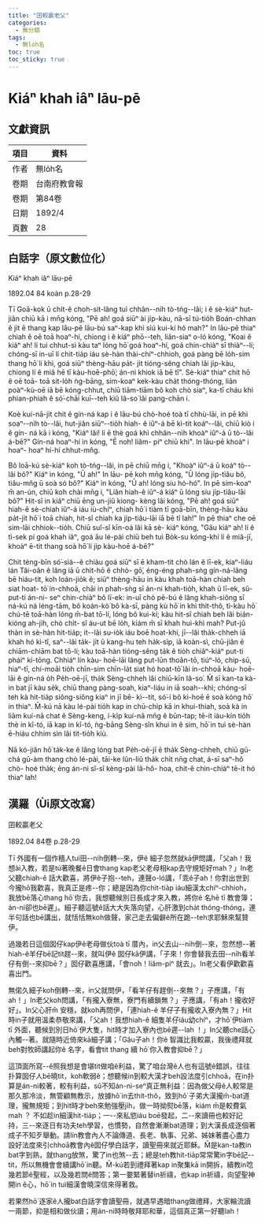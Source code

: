 ```yaml
---
title: "囝較贏老父"
categories:
  - 無分類
tags:
  - 無lo̍h名
toc: true
toc_sticky: true
---
```


# Kiáⁿ khah iâⁿ lāu-pē

## 文獻資訊

| 項目 | 資料 |
|---|---|
| 作者 | 無lo̍h名 |
| 卷期 | 台南府教會報 |
| 卷期 | 第84卷 |
| 日期 | 1892/4 |
| 頁數 | 28 |

## 白話字（原文數位化）

Kiáⁿ khah iâⁿ lāu-pē

1892.04 84 koàn p.28-29

Tī Goā-kok ū chi̍t-ê choh-sit-lâng tuì chhân--ni̍h tò-tńg--lâi; i ê sè-kiáⁿ hut- jiân chiū kā i mn̄g kóng, "Pē ah! goá siūⁿ ài ji̍p-kàu, nā-sī tú-tio̍h Boán-chhan ê ji̍t ē thang kap lāu-pē lāu-bú saⁿ-kap khì siú kui-kí hó mah?" In lāu-pē thiaⁿ chiah ê oē toā hoaⁿ-hí, chiong i ê kiáⁿ phō--teh, liân-siaⁿ o-ló kóng, "Koai ê kiáⁿ ah! lí tuì chhut-sì kàu taⁿ lóng hō͘ goá hoaⁿ-hí, goá chin-chiàⁿ sī thiàⁿ--lí; chóng-sī in-uī lí chit-tia̍p iáu sè-hàn thài-chíⁿ-chhioh, goá pàng bē lo̍h-sim thang hō͘ lí khì, goá siūⁿ thèng-hāu pa̍t- ji̍t tióng-sêng chiah lâi ji̍p-kàu, chiong lí ê miâ hē tī kàu-hoē-phō͘; án-ni khiok iā bē tî". Sè-kiáⁿ thiaⁿ chit hō ê oē toā- toā sit-lo̍h ǹg-bāng, sim-koaⁿ kek-kàu cha̍t thóng-thóng, liân poàⁿ-kù-oē iā bē kóng-chhut, chiū tiām-tiām bô koh chò siaⁿ, ka-tī cháu khì phian-phiah ê só͘-chāi kuī--teh kiû Iâ-so͘ lâi pang-chān i.

Koè kuí-nā-ji̍t chit ê gín-ná kap i ê lāu-bú chò-hoé toà tī chhù-lāi, in pē khì soaⁿ--ni̍h tò--lâi, hut-jiân siūⁿ--tio̍h hiah- ê iûⁿ-á bē kì-tit koáⁿ--lâi, chiū kiò i ê gín- ná kā i kóng, "Kiáⁿ lâi! lí ē thè goá khì chhân--ni̍h khoàⁿ iûⁿ-á ū tò--lâi á-bē?" Gín-ná hoaⁿ-hí ìn kóng, "Ē no͘h! liâm- piⁿ chiū khì". In lāu-pē khoàⁿ i hoaⁿ- hoaⁿ hí-hí chhut-mn̂g.

Bô loā-kú sè-kiáⁿ koh tò-tńg--lâi, in pē chiū mn̄g i, "Khoàⁿ iûⁿ-á ū koáⁿ tò-- lâi bô?" Kiáⁿ ìn kóng, "Ū ah!" In lāu- pē koh mn̄g kóng, "Ū lóng ji̍p-tiâu bô, tiâu-mn̂g ū soà só bô?" Kiáⁿ ìn kóng, "Ū ah! lóng siu hó-hó". In pē sim-koaⁿ m̄ an-ún, chiū koh chài mn̄g i, "Liân hiah-ê iûⁿ-á kiáⁿ ū lóng siu ji̍p-tiâu-lāi bô?" Hit-sî in kiáⁿ chiū ēng un-jiû kiong- kèng lâi kóng, "Pē ah! goá siūⁿ hiah-ê sè-chiah iûⁿ-á iáu iù-chíⁿ, chiah hō͘ i tiàm tī goā-bīn, thèng-hāu kàu pa̍t-ji̍t hō͘ i toā chiah, hit-sî chiah ka ji̍p-tiâu-lāi iā bē tî lah!" In pē thiaⁿ che oē sim-lāi chhiok--tio̍h. Chiū suî-sî kīn-oá lâi kā sè- kiáⁿ kóng, "Gâu kiáⁿ ah! lí ê tì-sek pí goá khah iâⁿ, goá āu lé-pài chiū beh tuì Bo̍k-su kóng-khí lí ê miâ-jī, khoàⁿ ē-tit thang soà hō͘ lí ji̍p kàu-hoē á-bē?"

Chit téng-bīn só͘-siá--ê chiàu goá siūⁿ sī ē kham-tit chò lán ê lī-ek, kiaⁿ-liáu lán Tâi-oân ê lâng iā ū chit-hō ê chhò- gō͘, éng-éng phah-sǹg gín-ná-lâng bē hiáu-tit, koh loán-jio̍k ê; siūⁿ thèng-hāu in kàu khah toā-hàn chiah beh siat hoat- tō͘ ín-chhoā, chāi in phah-sǹg sī án-ni khah-tio̍h, khah ū lī-ek, sû-put-ti án-ni- seⁿ chin-chiàⁿ bô lī-ek: in-uī chò pē-bú ê lâng khah-siông sī ná-kú ná léng-tām, bô koán-kò͘ bô kà-sī, pàng kù hō͘ in khì thit-thô, tì-kàu hō͘ chú-tē toā-hàn lóng m̄-bat tō-lí, lóng bô kui-kí; kàu hit-sî chiah beh lâi bián-kióng ah-ji̍h, chò chi̍t- sî áu-ut bē lo̍h, kiám m̄ sī khah huì-khì mah? Put-jû thàn in sè-hàn hit-tia̍p; it--lâi su-io̍k iáu boē hoat-khí, jī--lâi tha̍k-chheh iā khah hó kì-tî, saⁿ--lâi ta̍k- ji̍t ū kang-hu teh ha̍k-si̍p, iā koàn-sì, chū-jiân ē chiām-chiām bat tō-lí; kàu toā-hàn tióng-sêng ta̍k ê tio̍h chiâⁿ-kiáⁿ put-ti pháiⁿ kí-tōng. Chhiáⁿ lín kàu- hoē-lāi lâng put-lūn thoân-tō, tiúⁿ-ló, chip-sū, hiaⁿ-tī, chí-moāi tio̍h chīn-sim chīn-la̍t siat hó hoat-tō͘ lâi ín-chhoā kàu- hoē-lāi ê gín-ná o̍h Pe̍h-oē-jī, tha̍k Sèng-chheh lâi chiū-kīn Iâ-so͘. M̄ sī kan-ta kà-in bat jī kàu se̍k, chiū thang pàng-soah, kiaⁿ-liáu in iā soah--khì; chóng-sī teh kà hit-tia̍p siông-siông kiaⁿ in jī bē- kì--tit, só͘-í bô ki-hoē ē soà kóng hō͘ in thiaⁿ. M̄-kú nā kàu lé-pài tio̍h kap in chū-chi̍p kā in khui-thiah, soà kà in liām kuí-nā chat ê Sèng-keng, í-ki̍p kuí-nā mn̄g ê būn-tap; tē-it iàu-kín tio̍h thè in kî-tó, iā kap in kî-tó, ǹg-bāng Sèng-sîn khui in ê sim, hō͘ in tuì sè-hàn ē-hiáu chhim sìn lâi tit-tio̍h kiù.

Nā kó-jiân hō͘ ta̍k-ke ê lâng lóng bat Pe̍h-oē-jī ē tha̍k Sèng-chheh, chiū gū- chá gū-àm thang chò lé-pài, tāi-ke lûn-liû tha̍k chi̍t nn̄g chat, á-sī saⁿ-hô chò- hoé tha̍k; ēng án-ni sî-sî kèng-pài Iâ-hô- hoa, chit-ê chin-chiàⁿ tē-it hó thiaⁿ lah!

## 漢羅（Ùi原文改寫）

囝較贏老父

1892.04 84卷 p.28-29

Tī 外國有一個作穡人tuì田--ni̍h倒轉--來，伊ê 細子忽然就kā伊問講，「父ah！我想ài入教，若是tú著晚餐ê日會thang kap老父老母相kap去守規矩好mah？」In老父聽chiah-ê 話大歡喜，將伊ê子抱--teh，連聲o-ló講，「乖ê子ah！你對出世到今攏hō͘我歡喜，我真正是疼--你；總是因為你chit-tia̍p iáu細漢太chíⁿ-chhioh，我放bē落心thang hō͘ 你去，我想聽候別日長成才來入教，將你ê 名hē tī 教會簿；án-ni卻也bē遲」。細子聽這號ê話大大失落向望，心肝激到cha̍t thóng-thóng，連半句話也bē講出，就恬恬無koh做聲，家己走去偏僻ê所在跪--teh求耶穌來幫贊伊。

過幾若日這個囡仔kap伊ê老母做伙toà tī 厝內，in父去山--ni̍h倒--來，忽然想--著hiah-ê羊仔bē記tit趕--來，就叫伊ê 囡仔kā伊講，「子來！你會替我去田--ni̍h看羊仔有倒--來抑bē？」囡仔歡喜應講，「會no͘h！liâm-piⁿ 就去」。In老父看伊歡歡喜喜出門。

無偌久細子koh倒轉--來，in父就問伊，「看羊仔有趕倒--來無？」子應講，「有ah！」In老父koh問講，「有攏入寮無，寮門有續鎖無？」子應講，「有ah！攏收好好」。In父心肝m̄ 安穩，就koh再問伊，「連hiah-ê 羊仔子有攏收入寮內無？」Hit時in子就用溫柔恭敬來講，「父ah！我想hiah-ê 細隻羊仔iáu幼chíⁿ，才hō͘ 伊tiàm tī 外面，聽候到別日hō͘ 伊大隻，hit時才加入寮內也bē遲--lah ！」In父聽che話心內觸--著。就隨時近倚來kā細子講；「Gâu子ah！你ê 智識比我較贏，我後禮拜就beh對牧師講起你ê 名字，看會tit thang 續 hō͘ 你入教會抑bē？」

這頂面所寫--ê照我想是會堪tit做咱ê利益，驚了咱台灣ê人也有這號ê錯誤，往往扑算囡仔人bē曉tit，koh軟弱ê；想聽候in到較大漢才beh設法度引chhoā，在in扑算是án-ni較著，較有利益，sû不知án-ni-seⁿ真正無利益：因為做父母ê人較常是那久那冷淡，無管顧無教示，放據hō͘ in去thit-thô，致到hō͘ 子弟大漢攏m̄-bat道理，攏無規矩；到hit時才beh來勉強壓ji̍h，做一時拗熨bē落，kiám m̄是較費氣mah ？ 不如趁in細漢hit-tia̍p；一--來私慾iáu boē發起，二--來讀冊也較好記持，三--來逐日有功夫teh學習，也慣勢，自然會漸漸bat道理；到大漢長成逐個著成子不知歹舉動。請lín教會內人不論傳道、長老、執事、兄弟、姊妹著盡心盡力設好法度來引chhoā教會內ê囡仔學白話字，讀聖冊來就近耶穌。M̄是kan-ta教in bat字到熟，就thang放煞，驚了in也煞--去；總是teh教hit-tia̍p常常驚in字bē記--tit，所以無機會會續講hō͘ in聽。M̄-kú若到禮拜著kap in聚集kā in開拆，續教in唸幾若節ê聖經，以及幾若問ê問答；第一要緊著替in祈禱，也kap in祈禱，向望聖神開in ê心，hō͘ in tuì細漢會曉深信來得著救。

若果然hō͘ 逐家ê人攏bat白話字會讀聖冊，就遇早遇暗thang做禮拜，大家輪流讀一兩節，抑是相和做伙讀；用án-ni時時敬拜耶和華，這個真正第一好聽lah！
